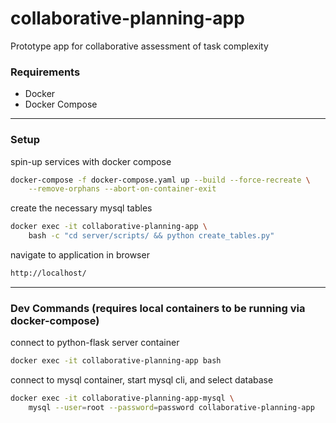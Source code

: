 

# collaborative-planning-app

Prototype app for collaborative assessment of task complexity


### Requirements
- Docker
- Docker Compose
<!-- - Python3 -->


<!-- ---


### All Following Commands Expect a Python Virtual Environment

create virtual environment directory for python
```sh
python3 -m venv venv
```
start virtualenv
```sh
source venv/bin/activate
```
deactivate the virtual environment when finished
```sh
deactivate
``` -->


---


### Setup

spin-up services with docker compose
```sh
docker-compose -f docker-compose.yaml up --build --force-recreate \
	--remove-orphans --abort-on-container-exit
```

create the necessary mysql tables
```sh
docker exec -it collaborative-planning-app \
	bash -c "cd server/scripts/ && python create_tables.py"
```

navigate to application in browser
```sh
http://localhost/
```


---


### Dev Commands (requires local containers to be running via docker-compose)

connect to python-flask server container
```sh
docker exec -it collaborative-planning-app bash
```

connect to mysql container, start mysql cli, and select database
```sh
docker exec -it collaborative-planning-app-mysql \
	mysql --user=root --password=password collaborative-planning-app
```


